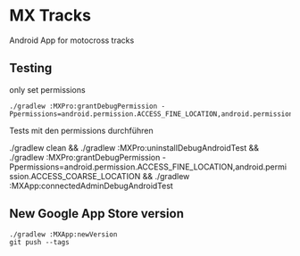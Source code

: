 MX Tracks
=========

Android App for motocross tracks

Testing
-------

only set permissions

	./gradlew :MXPro:grantDebugPermission -Ppermissions=android.permission.ACCESS_FINE_LOCATION,android.permission.ACCESS_COARSE_LOCATION

Tests mit den permissions durchführen

./gradlew clean && 
./gradlew :MXPro:uninstallDebugAndroidTest && 
./gradlew :MXPro:grantDebugPermission -Ppermissions=android.permission.ACCESS_FINE_LOCATION,android.permission.ACCESS_COARSE_LOCATION &&
./gradlew :MXApp:connectedAdminDebugAndroidTest

New Google App Store version
-----------------------------

    ./gradlew :MXApp:newVersion
    git push --tags
